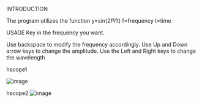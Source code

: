 INTRODUCTION

The program utilizes the function y=sin(2*Pi*ft)
f=frequency
t=time


USAGE
Key in the frequency you want.

Use backspace to modify the frequency accordingly. Use Up and Down arrow keys to change the amplitude. Use the Left and Right keys to change the wavelength 


hscope1

![image](https://github.com/danthio/frequencies/assets/109515278/69fde185-d16d-4f52-b609-3fc4987e7cfe)


hscope2
![image](https://github.com/danthio/frequencies/assets/109515278/4ac3c83d-c66d-4026-9bfc-2b59697d6665)
